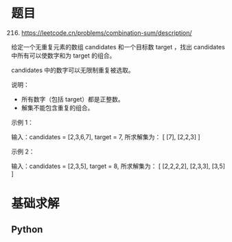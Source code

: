 # 题目

216. https://leetcode.cn/problems/combination-sum/description/

给定一个无重复元素的数组 candidates 和一个目标数 target ，找出 candidates 中所有可以使数字和为 target 的组合。

candidates 中的数字可以无限制重复被选取。

说明：

- 所有数字（包括 target）都是正整数。
- 解集不能包含重复的组合。

示例 1：

输入：candidates = [2,3,6,7], target = 7,
所求解集为： [ [7], [2,2,3] ]

示例 2：

输入：candidates = [2,3,5], target = 8,
所求解集为： [ [2,2,2,2], [2,3,3], [3,5] ]


# 基础求解
## Python
```
```
